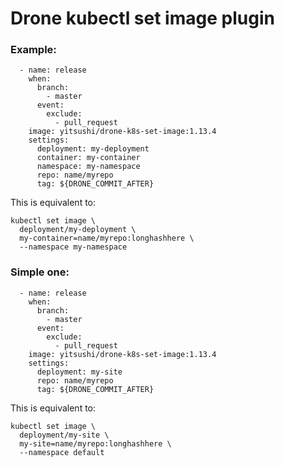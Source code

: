 # Drone kubectl set image plugin

### Example:

```
  - name: release
    when:
      branch:
        - master
      event:
        exclude:
          - pull_request
    image: yitsushi/drone-k8s-set-image:1.13.4
    settings:
      deployment: my-deployment
      container: my-container
      namespace: my-namespace
      repo: name/myrepo
      tag: ${DRONE_COMMIT_AFTER}
```

This is equivalent to:

```
kubectl set image \
  deployment/my-deployment \
  my-container=name/myrepo:longhashhere \
  --namespace my-namespace
```


### Simple one:

```
  - name: release
    when:
      branch:
        - master
      event:
        exclude:
          - pull_request
    image: yitsushi/drone-k8s-set-image:1.13.4
    settings:
      deployment: my-site
      repo: name/myrepo
      tag: ${DRONE_COMMIT_AFTER}
```

This is equivalent to:

```
kubectl set image \
  deployment/my-site \
  my-site=name/myrepo:longhashhere \
  --namespace default
```
